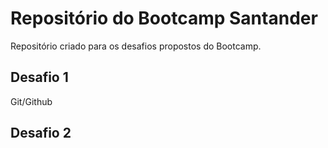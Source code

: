 # Repositório do Bootcamp Santander 
Repositório criado para os desafios propostos do Bootcamp.

## Desafio 1 
Git/Github

## Desafio 2


